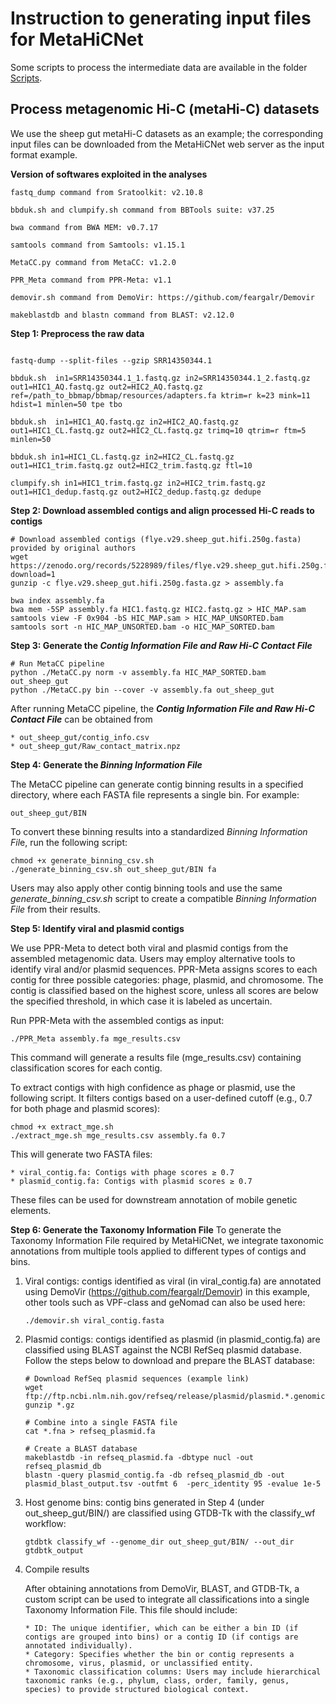 # Instruction to generating input files for MetaHiCNet 

Some scripts to process the intermediate data are available in the folder [Scripts](https://github.com/dyxstat/Example-Generating-Input-Files-for-MetaHiCNet/tree/main/Scripts).

## Process metagenomic Hi-C (metaHi-C) datasets
We use the sheep gut metaHi-C datasets as an example; the corresponding input files can be downloaded from the MetaHiCNet web server as the input format example.

**Version of softwares exploited in the analyses**
```
fastq_dump command from Sratoolkit: v2.10.8

bbduk.sh and clumpify.sh command from BBTools suite: v37.25

bwa command from BWA MEM: v0.7.17

samtools command from Samtools: v1.15.1

MetaCC.py command from MetaCC: v1.2.0

PPR_Meta command from PPR-Meta: v1.1

demovir.sh command from DemoVir: https://github.com/feargalr/Demovir

makeblastdb and blastn command from BLAST: v2.12.0
```

**Step 1: Preprocess the raw data**
```

fastq-dump --split-files --gzip SRR14350344.1

bbduk.sh  in1=SRR14350344.1_1.fastq.gz in2=SRR14350344.1_2.fastq.gz out1=HIC1_AQ.fastq.gz out2=HIC2_AQ.fastq.gz ref=/path_to_bbmap/bbmap/resources/adapters.fa ktrim=r k=23 mink=11 hdist=1 minlen=50 tpe tbo

bbduk.sh  in1=HIC1_AQ.fastq.gz in2=HIC2_AQ.fastq.gz out1=HIC1_CL.fastq.gz out2=HIC2_CL.fastq.gz trimq=10 qtrim=r ftm=5 minlen=50

bbduk.sh in1=HIC1_CL.fastq.gz in2=HIC2_CL.fastq.gz out1=HIC1_trim.fastq.gz out2=HIC2_trim.fastq.gz ftl=10

clumpify.sh in1=HIC1_trim.fastq.gz in2=HIC2_trim.fastq.gz out1=HIC1_dedup.fastq.gz out2=HIC2_dedup.fastq.gz dedupe
```

**Step 2: Download assembled contigs and align processed Hi-C reads to contigs**
```
# Download assembled contigs (flye.v29.sheep_gut.hifi.250g.fasta) provided by original authors
wget https://zenodo.org/records/5228989/files/flye.v29.sheep_gut.hifi.250g.fasta.gz?download=1
gunzip -c flye.v29.sheep_gut.hifi.250g.fasta.gz > assembly.fa

bwa index assembly.fa
bwa mem -5SP assembly.fa HIC1.fastq.gz HIC2.fastq.gz > HIC_MAP.sam
samtools view -F 0x904 -bS HIC_MAP.sam > HIC_MAP_UNSORTED.bam
samtools sort -n HIC_MAP_UNSORTED.bam -o HIC_MAP_SORTED.bam
```

**Step 3: Generate the *Contig Information File and Raw Hi-C Contact File***
```
# Run MetaCC pipeline
python ./MetaCC.py norm -v assembly.fa HIC_MAP_SORTED.bam out_sheep_gut
python ./MetaCC.py bin --cover -v assembly.fa out_sheep_gut
```
After running MetaCC pipeline, the ***Contig Information File and Raw Hi-C Contact File*** can be obtained from 
```
* out_sheep_gut/contig_info.csv
* out_sheep_gut/Raw_contact_matrix.npz
```

**Step 4: Generate the *Binning Information File***

The MetaCC pipeline can generate contig binning results in a specified directory, where each FASTA file represents a single bin. For example:
```
out_sheep_gut/BIN
```

To convert these binning results into a standardized *Binning Information Fil*e, run the following script:
```
chmod +x generate_binning_csv.sh
./generate_binning_csv.sh out_sheep_gut/BIN fa
```
Users may also apply other contig binning tools and use the same *generate_binning_csv.sh* script to create a compatible *Binning Information File* from their results.

**Step 5: Identify viral and plasmid contigs**

We use PPR-Meta to detect both viral and plasmid contigs from the assembled metagenomic data. Users may employ alternative tools to identify viral and/or plasmid sequences. PPR-Meta assigns scores to each contig for three possible categories: phage, plasmid, and chromosome. The contig is classified based on the highest score, unless all scores are below the specified threshold, in which case it is labeled as uncertain.

Run PPR-Meta with the assembled contigs as input:
```
./PPR_Meta assembly.fa mge_results.csv
```
This command will generate a results file (mge_results.csv) containing classification scores for each contig.

To extract contigs with high confidence as phage or plasmid, use the following script. It filters contigs based on a user-defined cutoff (e.g., 0.7 for both phage and plasmid scores):
```
chmod +x extract_mge.sh
./extract_mge.sh mge_results.csv assembly.fa 0.7
```

This will generate two FASTA files:
```
* viral_contig.fa: Contigs with phage scores ≥ 0.7
* plasmid_contig.fa: Contigs with plasmid scores ≥ 0.7
```

These files can be used for downstream annotation of mobile genetic elements.

**Step 6: Generate the Taxonomy Information File**
To generate the Taxonomy Information File required by MetaHiCNet, we integrate taxonomic annotations from multiple tools applied to different types of contigs and bins.

1. Viral contigs: contigs identified as viral (in viral_contig.fa) are annotated using DemoVir (https://github.com/feargalr/Demovir) in this example, other tools such as VPF-class and geNomad can also be used here:
   ```
   ./demovir.sh viral_contig.fasta
   ```
   
2. Plasmid contigs: contigs identified as plasmid (in plasmid_contig.fa) are classified using BLAST against the NCBI RefSeq plasmid database. Follow the steps below to download and prepare the BLAST database:
   ```
   # Download RefSeq plasmid sequences (example link)
   wget ftp://ftp.ncbi.nlm.nih.gov/refseq/release/plasmid/plasmid.*.genomic.fna.gz
   gunzip *.gz
  
   # Combine into a single FASTA file
   cat *.fna > refseq_plasmid.fa

   # Create a BLAST database
   makeblastdb -in refseq_plasmid.fa -dbtype nucl -out refseq_plasmid_db
   blastn -query plasmid_contig.fa -db refseq_plasmid_db -out plasmid_blast_output.tsv -outfmt 6  -perc_identity 95 -evalue 1e-5
   ```
   
3. Host genome bins: contig bins generated in Step 4 (under out_sheep_gut/BIN/) are classified using GTDB-Tk with the classify_wf workflow:
   ```
   gtdbtk classify_wf --genome_dir out_sheep_gut/BIN/ --out_dir gtdbtk_output
   ```
   
4. Compile results

   After obtaining annotations from DemoVir, BLAST, and GTDB-Tk, a custom script can be used to integrate all classifications into a single Taxonomy Information File. This file should include:
   ```
   * ID: The unique identifier, which can be either a bin ID (if contigs are grouped into bins) or a contig ID (if contigs are annotated individually). 
   * Category: Specifies whether the bin or contig represents a chromosome, virus, plasmid, or unclassified entity.
   * Taxonomic classification columns: Users may include hierarchical taxonomic ranks (e.g., phylum, class, order, family, genus, species) to provide structured biological context.
   ```



